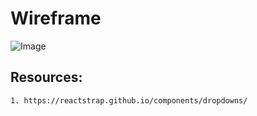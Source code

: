 # Wireframe
![Image](https://github.com/OlgaSannikov/book_store/blob/master/book-store/src/assets/BookStoreWireframe.png)



## Resources:

    1. https://reactstrap.github.io/components/dropdowns/